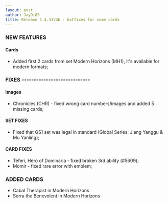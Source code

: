 ```yaml
---
layout: post
author: JayDi85
title: Release 1.4.33V4b - hotfixes for some cards
---
```

### NEW FEATURES

#### Cards
* Added first 2 cards from set Modern Horizons (MH1), it's available for modern formats;

### FIXES ----------------------------

#### Images
* Chronicles (CHR) - fixed wrong card numbers/images and added 5 missing cards;

#### SET FIXES
* Fixed that GS1 set was legal in standard (Global Series: Jiang Yanggu & Mu Yanling);

#### CARD FIXES
* Teferi, Hero of Dominaria - fixed broken 3rd ability (#5609);
* Momir - fixed rare error with emblem;

### ADDED CARDS
* Cabal Therapist in Modern Horizons
* Serra the Benevolent in Modern Horizons
